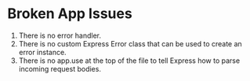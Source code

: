 # Broken App Issues
1. There is no error handler.
2. There is no custom Express Error class that can be used to create an error instance.
3. There is no app.use at the top of the file to tell Express how to parse incoming request bodies.

